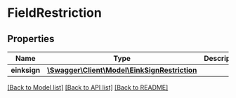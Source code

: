 # FieldRestriction

## Properties
Name | Type | Description | Notes
------------ | ------------- | ------------- | -------------
**einksign** | [**\Swagger\Client\Model\EinkSignRestriction**](EinkSignRestriction.md) |  | [optional] 

[[Back to Model list]](../../README.md#documentation-for-models) [[Back to API list]](../../README.md#documentation-for-api-endpoints) [[Back to README]](../../README.md)

